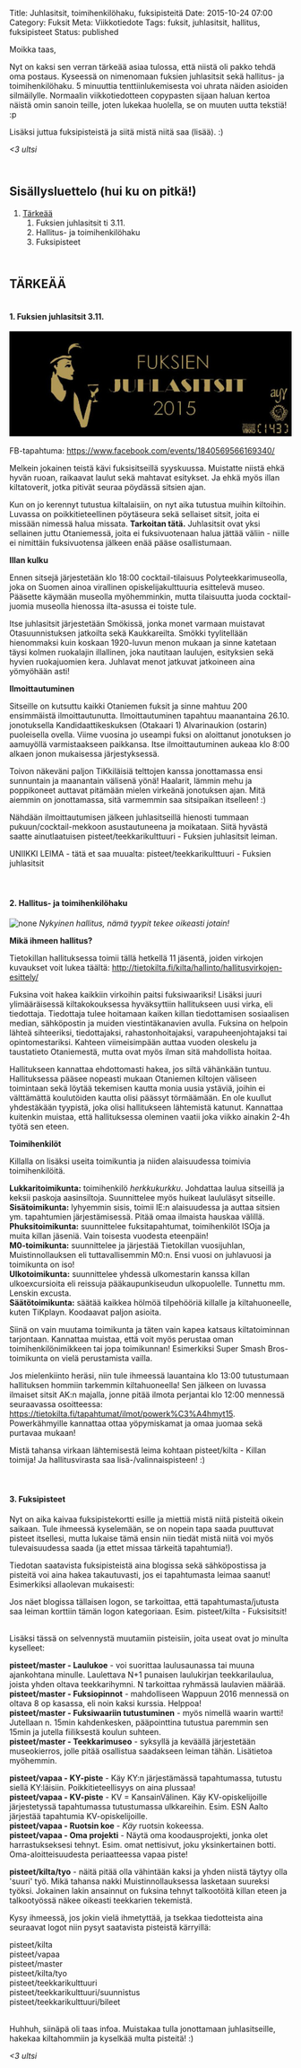 Title: Juhlasitsit, toimihenkilöhaku, fuksipisteitä
Date: 2015-10-24 07:00
Category: Fuksit
Meta: Viikkotiedote
Tags: fuksit, juhlasitsit, hallitus, fuksipisteet
Status: published

Moikka taas,

Nyt on kaksi sen verran tärkeää asiaa tulossa, että niistä oli pakko tehdä oma postaus. Kyseessä on nimenomaan fuksien juhlasitsit sekä hallitus- ja toimihenkilöhaku. 5 minuuttia tenttiinlukemisesta voi uhrata näiden asioiden silmäilylle. Normaalin viikkotiedotteen copypasten sijaan haluan kertoa näistä omin sanoin teille, joten lukekaa huolella, se on muuten uutta tekstiä! :p 

Lisäksi juttua fuksipisteistä ja siitä mistä niitä saa (lisää). :)  

_<3 ultsi_

<h2><div class="small box">&nbsp;</div>Sisällysluettelo (hui ku on pitkä!)</h2>

1. <a href="#tarkeaa">Tärkeää</a>
    1. Fuksien juhlasitsit ti 3.11.
    2. Hallitus- ja toimihenkilöhaku
    3. Fuksipisteet

<h2><div id="tarkeaa" class="small box">&nbsp;</div>TÄRKEÄÄ</h2>

<h4><div class="box leima">&nbsp;</div>1. Fuksien juhlasitsit 3.11.</h4>

<img src="img/9/juhlasitsit.jpg" alt="none" title="Juhlasitsit!!!">

FB-tapahtuma: <https://www.facebook.com/events/1840569566169340/>

Melkein jokainen teistä kävi fuksisitseillä syyskuussa. Muistatte niistä ehkä hyvän ruoan, raikaavat laulut sekä mahtavat esitykset. Ja ehkä myös illan kiltatoverit, jotka pitivät seuraa pöydässä sitsien ajan.

Kun on jo kerennyt tutustua kiltalaisiin, on nyt aika tutustua muihin kiltoihin. Luvassa on poikkitieteellinen pöytäseura sekä sellaiset sitsit, joita ei missään nimessä halua missata. <strong>Tarkoitan tätä.</strong> Juhlasitsit ovat yksi sellainen juttu Otaniemessä, joita ei fuksivuotenaan halua jättää väliin - niille ei nimittäin fuksivuotensa jälkeen enää pääse osallistumaan.

<strong>Illan kulku</strong>

Ennen sitsejä järjestetään klo 18:00 cocktail-tilaisuus Polyteekkarimuseolla, joka on Suomen ainoa virallinen opiskelijakulttuuria esittelevä museo. Pääsette käymään museolla myöhemminkin, mutta tilaisuutta juoda cocktail-juomia museolla hienossa ilta-asussa ei toiste tule.

Itse juhlasitsit järjestetään Smökissä, jonka monet varmaan muistavat Otasuunnistuksen jatkoilta sekä Kaukkareilta. Smökki tyylitellään hienommaksi kuin koskaan 1920-luvun menon mukaan ja sinne katetaan täysi kolmen ruokalajin illallinen, joka nautitaan laulujen, esityksien sekä hyvien ruokajuomien kera. Juhlavat menot jatkuvat jatkoineen aina yömyöhään asti!

<strong>Ilmoittautuminen</strong>

Sitseille on kutsuttu kaikki Otaniemen fuksit ja sinne mahtuu 200 ensimmäistä ilmoittautunutta. Ilmoittautuminen tapahtuu maanantaina 26.10. jonotuksella Kandidaattikeskuksen (Otakaari 1) Alvarinaukion (ostarin) puoleisella ovella. Viime vuosina jo useampi fuksi on aloittanut jonotuksen jo aamuyöllä varmistaakseen paikkansa. Itse ilmoittautuminen aukeaa klo 8:00 alkaen jonon mukaisessa järjestyksessä.

Toivon näkeväni paljon TiKkiläisiä telttojen kanssa jonottamassa ensi sunnuntain ja maanantain välisenä yönä! Haalarit, lämmin mehu ja poppikoneet auttavat pitämään mielen virkeänä jonotuksen ajan. Mitä aiemmin on jonottamassa, sitä varmemmin saa sitsipaikan itselleen! :)

Nähdään ilmoittautumisen jälkeen juhlasitseillä hienosti tummaan pukuun/cocktail-mekkoon asustautuneena ja moikataan. Siitä hyvästä saatte ainutlaatuisen pisteet/teekkarikulttuuri - Fuksien juhlasitsit leiman.

<div class="piste kilta">UNIIKKI LEIMA - tätä et saa muualta: pisteet/teekkarikulttuuri - Fuksien juhlasitsit</div>

<br/>

<h4><div class="box leima">&nbsp;</div>2. Hallitus- ja toimihenkilöhaku</h4>

<img src="http://tietokilta.fi/page_attachments/0000/0250/tikh15_01_480.jpg" alt="none" title="Tietokillan hallitus 2015" style="margin: 0 0">
<em>Nykyinen hallitus, nämä tyypit tekee oikeasti jotain!</em>

<strong>Mikä ihmeen hallitus?</strong>

Tietokillan hallituksessa toimii tällä hetkellä 11 jäsentä, joiden virkojen kuvaukset voit lukea täältä: <http://tietokilta.fi/kilta/hallinto/hallitusvirkojen-esittely/>

Fuksina voit hakea kaikkiin virkoihin paitsi fuksiwaariksi! Lisäksi juuri ylimääräisessä kiltakokouksessa hyväksyttiin hallitukseen uusi virka, eli tiedottaja. Tiedottaja tulee hoitamaan kaiken killan tiedottamisen sosiaalisen median, sähköpostin ja muiden viestintäkanavien avulla. Fuksina on helpoin lähteä sihteeriksi, tiedottajaksi, rahastonhoitajaksi, varapuheenjohtajaksi tai opintomestariksi. Kahteen viimeisimpään auttaa vuoden oleskelu ja taustatieto Otaniemestä, mutta ovat myös ilman sitä mahdollista hoitaa.

Hallitukseen kannattaa ehdottomasti hakea, jos siltä vähänkään tuntuu. Hallituksessa pääsee nopeasti mukaan Otaniemen kiltojen väliseen toimintaan sekä löytää tekemisen kautta monia uusia ystäviä, joihin ei välttämättä koulutöiden kautta olisi päässyt törmäämään. En ole kuullut yhdestäkään tyypistä, joka olisi hallitukseen lähtemistä katunut. Kannattaa kuitenkin muistaa, että hallituksessa oleminen vaatii joka viikko ainakin 2-4h työtä sen eteen.

<strong>Toimihenkilöt</strong>

Killalla on lisäksi useita toimikuntia ja niiden alaisuudessa toimivia toimihenkilöitä. 

<strong>Lukkaritoimikunta:</strong> toimihenkilö <em>herkkukurkku</em>. Johdattaa laulua sitseillä ja keksii paskoja aasinsiltoja. Suunnittelee myös huikeat laululäsyt sitseille.  
<strong>Sisätoimikunta:</strong> lyhyemmin sisis, toimii IE:n alaisuudessa ja auttaa sitsien ym. tapahtumien järjestämisessä. Pitää omaa ilmaista hauskaa välillä.
<strong>Phuksitoimikunta:</strong> suunnittelee fuksitapahtumat, toimihenkilöt ISOja ja muita killan jäseniä. Vain toisesta vuodesta eteenpäin!  
<strong>M0-toimikunta:</strong> suunnittelee ja järjestää Tietokillan vuosijuhlan, Muistinnollauksen eli tuttavallisemmin M0:n. Ensi vuosi on juhlavuosi ja toimikunta on iso!  
<strong>Ulkotoimikunta:</strong> suunnittelee yhdessä ulkomestarin kanssa killan ulkoexcursioita eli reissuja pääkaupunkiseudun ulkopuolelle. Tunnettu mm. Lenskin excusta.  
<strong>Säätötoimikunta:</strong> säätää kaikkea hölmöä tilpehööriä killalle ja kiltahuoneelle, kuten TiKplayn. Koodaavat paljon asioita. 

Siinä on vain muutama toimikunta ja täten vain kapea katsaus kiltatoiminnan tarjontaan. Kannattaa muistaa, että voit myös perustaa oman toimihenkilönimikkeen tai jopa toimikunnan! Esimerkiksi Super Smash Bros-toimikunta on vielä perustamista vailla.

Jos mielenkiinto heräsi, niin tule ihmeessä lauantaina klo 13:00 tutustumaan hallituksen hommiin tarkemmin kiltahuoneella! Sen jälkeen on luvassa ilmaiset sitsit AK:n majalla, jonne pitää ilmota perjantai klo 12:00 mennessä seuraavassa osoitteessa: <https://tietokilta.fi/tapahtumat/ilmot/powerk%C3%A4hmyt15>. Powerkähmyille kannattaa ottaa yöpymiskamat ja omaa juomaa sekä purtavaa mukaan!

<div class="piste kilta">Mistä tahansa virkaan lähtemisestä leima kohtaan pisteet/kilta - Killan toimija! Ja hallitusvirasta saa lisä-/valinnaispisteen! :)</div>

<br/>

<h4><div class="box leima">&nbsp;</div>3. Fuksipisteet</h4>

Nyt on aika kaivaa fuksipistekortti esille ja miettiä mistä niitä pisteitä oikein saikaan. Tule ihmeessä kyselemään, se on nopein tapa saada puuttuvat pisteet itsellesi, mutta lukaise tämä ensin niin tiedät mistä niitä voi myös tulevaisuudessa saada (ja ettet missaa tärkeitä tapahtumia!).

Tiedotan saatavista fuksipisteistä aina blogissa sekä sähköpostissa ja pisteitä voi aina hakea takautuvasti, jos ei tapahtumasta leimaa saanut! Esimerkiksi allaolevan mukaisesti:

<div class="piste kilta">Jos näet blogissa tällaisen logon, se tarkoittaa, että tapahtumasta/jutusta saa leiman korttiin tämän logon kategoriaan. Esim. pisteet/kilta - Fuksisitsit!</div>

<br/>

Lisäksi tässä on selvennystä muutamiin pisteisiin, joita useat ovat jo minulta kyselleet:

<strong>pisteet/master - Laulukoe</strong> - voi suorittaa laulusaunassa tai muuna ajankohtana minulle. Laulettava N+1 punaisen laulukirjan teekkarilaulua, joista yhden oltava teekkarihymni. N tarkoittaa ryhmässä laulavien määrää.   
<strong>pisteet/master - Fuksiopinnot</strong> - mahdolliseen Wappuun 2016 mennessä on oltava 8 op kasassa, eli noin kaksi kurssia. Helppoa!  
<strong>pisteet/master - Fuksiwaariin tutustuminen</strong> - myös nimellä waarin wartti! Jutellaan n. 15min kahdenkesken, pääpointtina tutustua paremmin sen 15min ja jutella fiiliksestä koulun suhteen.  
<strong>pisteet/master - Teekkarimuseo</strong> - syksyllä ja keväällä järjestetään museokierros, jolle pitää osallistua saadakseen leiman tähän. Lisätietoa myöhemmin.

<strong>pisteet/vapaa - KY-piste</strong> - Käy KY:n järjestämässä tapahtumassa, tutustu siellä KY:läisiin. Poikkitieteellisyys on aina plussaa!  
<strong>pisteet/vapaa - KV-piste</strong> - KV = KansainVälinen. Käy KV-opiskelijoille järjestetyssä tapahtumassa tutustumassa ulkkareihin. Esim. ESN Aalto järjestää tapahtumia KV-opiskelijoille.  
<strong>pisteet/vapaa - Ruotsin koe</strong> - <em>Käy</em> ruotsin kokeessa.  
<strong>pisteet/vapaa - Oma projekti</strong> - Näytä oma koodausprojekti, jonka olet harrastukseksesi tehnyt. Esim. omat nettisivut, joku yksinkertainen botti. Oma-aloitteisuudesta periaatteessa vapaa piste!

<strong>pisteet/kilta/tyo</strong> - näitä pitää olla vähintään kaksi ja yhden niistä täytyy olla 'suuri' työ. Mikä tahansa nakki Muistinnollauksessa lasketaan suureksi työksi. Jokainen lakin ansainnut on fuksina tehnyt talkootöitä killan eteen ja talkootyössä näkee oikeasti teekkarien tekemistä.    

Kysy ihmeessä, jos jokin vielä ihmetyttää, ja tsekkaa tiedotteista aina seuraavat logot niin pysyt saatavista pisteistä kärryillä:

<div class="piste kilta">pisteet/kilta</div>
<div class="piste vapaa">pisteet/vapaa</div>
<div class="piste master">pisteet/master</div>
<div class="piste tyo">pisteet/kilta/tyo</div>
<div class="piste teekkarikulttuuri">pisteet/teekkarikulttuuri</div>
<div class="piste suunnistus">pisteet/teekkarikulttuuri/suunnistus</div>
<div class="piste bileet">pisteet/teekkarikulttuuri/bileet</div>

<br/>

Huhhuh, siinäpä oli taas infoa. Muistakaa tulla jonottamaan juhlasitseille, hakekaa kiltahommiin ja kyselkää multa pisteitä! :)

<em>&lt;3 ultsi</em>